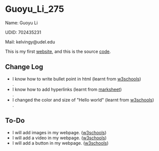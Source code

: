 # Guoyu_Li_275
<p>Name: Guoyu Li</p>
<p>UDID: 702435231</p>
<p>Mail: kelvingy@udel.edu</p>

<p>This is my first <a href="https://kelvingy.github.io/Guoyu_Li_275/myportf.html">website</a>, and this is the source <a href="https://github.com/kelvingy/Guoyu_Li_275/blob/main/myportf.html">code</a>.</p>

<h2>Change Log</h2>
<ul>
  <li>I know how to write bullet point in html (learnt from <a href="https://www.w3schools.com/html/html_lists.asp">w3schools</a>)</li>.
  <li>I know how to add hyperlinks (learnt from <a href="https://marksheet.io/html-links.html">marksheet</a>)</li>.
  <li>I changed the color and size of "Hello world" (learnt from <a href="https://www.w3schools.com/html/html_colors.asp">w3schools</a>)</li>.
</ul>  


<h2>To-Do</h2>
<ul>
  <li>I will add images in my webpage. (<a href="https://www.w3schools.com/html/html_images.asp">w3schools</a>)</li>
  <li>I will add a video in my webpage. (<a href="https://www.w3schools.com/html/html5_video.asp">w3schools</a>)</li>
  <li>I will add a button in my webpage. (<a href="https://www.w3schools.com/tags/tryit.asp?filename=tryhtml_button_test">w3schools</a>)</li>
</ul>  